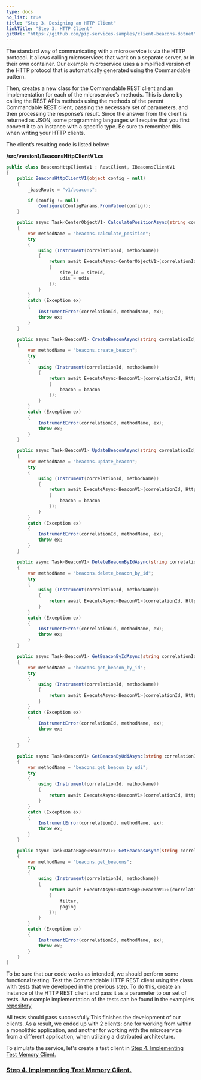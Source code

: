 ```yaml
---
type: docs
no_list: true
title: "Step 3. Designing an HTTP Client"
linkTitle: "Step 3. HTTP Client" 
gitUrl: "https://github.com/pip-services-samples/client-beacons-dotnet"
---
```


The standard way of communicating with a microservice is via the HTTP protocol. It allows calling microservices that work on a separate server, or in their own container. Our example microservice uses a simplified version of the HTTP protocol that is automatically generated using the Commandable pattern.    
    
Then, creates a new class for the Commandable REST client and an implementation for each of the microservice’s methods. This is done by calling the REST API’s methods using the methods of the parent Commandable REST client, passing the necessary set of parameters, and then processing the response’s result. Since the answer from the client is returned as JSON, some programming languages will require that you first convert it to an instance with a specific type. Be sure to remember this when writing your HTTP clients.

The client’s resulting code is listed below:

**/src/version1/BeaconsHttpClientV1.cs**

```cs
public class BeaconsHttpClientV1 : RestClient, IBeaconsClientV1
{
	public BeaconsHttpClientV1(object config = null)
	{
		_baseRoute = "v1/beacons";

		if (config != null)
			Configure(ConfigParams.FromValue(config));
	}

	public async Task<CenterObjectV1> CalculatePositionAsync(string correlationId, string siteId, string[] udis)
	{
		var methodName = "beacons.calculate_position";
		try
		{
			using (Instrument(correlationId, methodName))
			{
				return await ExecuteAsync<CenterObjectV1>(correlationId, HttpMethod.Post, "/calculate_position", new
				{
					site_id = siteId,
					udis = udis
				});
			}
		}
		catch (Exception ex)
		{
			InstrumentError(correlationId, methodName, ex);
			throw ex;
		}
	}

	public async Task<BeaconV1> CreateBeaconAsync(string correlationId, BeaconV1 beacon)
	{
		var methodName = "beacons.create_beacon";
		try
		{
			using (Instrument(correlationId, methodName))
			{
				return await ExecuteAsync<BeaconV1>(correlationId, HttpMethod.Post, "", new
				{
					beacon = beacon
				});
			}
		}
		catch (Exception ex)
		{
			InstrumentError(correlationId, methodName, ex);
			throw ex;
		}
	}

	public async Task<BeaconV1> UpdateBeaconAsync(string correlationId, BeaconV1 beacon)
	{
		var methodName = "beacons.update_beacon";
		try
		{
			using (Instrument(correlationId, methodName))
			{
				return await ExecuteAsync<BeaconV1>(correlationId, HttpMethod.Put, "", new
				{
					beacon = beacon
				});
			}
		}
		catch (Exception ex)
		{
			InstrumentError(correlationId, methodName, ex);
			throw ex;
		}
	}

	public async Task<BeaconV1> DeleteBeaconByIdAsync(string correlationId, string id)
	{
		var methodName = "beacons.delete_beacon_by_id";
		try
		{
			using (Instrument(correlationId, methodName))
			{
				return await ExecuteAsync<BeaconV1>(correlationId, HttpMethod.Delete, $"/{id}", new { });
			}
		}
		catch (Exception ex)
		{
			InstrumentError(correlationId, methodName, ex);
			throw ex;
		}
	}

	public async Task<BeaconV1> GetBeaconByIdAsync(string correlationId, string id)
	{
		var methodName = "beacons.get_beacon_by_id";
		try
		{
			using (Instrument(correlationId, methodName))
			{
				return await ExecuteAsync<BeaconV1>(correlationId, HttpMethod.Get, $"/{id}", new { });
			}
		}
		catch (Exception ex)
		{
			InstrumentError(correlationId, methodName, ex);
			throw ex;

		}
	}

	public async Task<BeaconV1> GetBeaconByUdiAsync(string correlationId, string udi)
	{
		var methodName = "beacons.get_beacon_by_udi";
		try
		{
			using (Instrument(correlationId, methodName))
			{
				return await ExecuteAsync<BeaconV1>(correlationId, HttpMethod.Get, $"/udi/{udi}", new { });
			}
		}
		catch (Exception ex)
		{
			InstrumentError(correlationId, methodName, ex);
			throw ex;
		}
	}

	public async Task<DataPage<BeaconV1>> GetBeaconsAsync(string correlationId, FilterParams filter, PagingParams paging)
	{
		var methodName = "beacons.get_beacons";
		try
		{
			using (Instrument(correlationId, methodName))
			{
				return await ExecuteAsync<DataPage<BeaconV1>>(correlationId, HttpMethod.Get, "/", new
				{
					filter,
					paging
				});
			}
		}
		catch (Exception ex)
		{
			InstrumentError(correlationId, methodName, ex);
			throw ex;
		}
	}
}


```

To be sure that our code works as intended, we should perform some functional testing. Test the Commandable HTTP REST client using the class with tests that we developed in the previous step. To do this, create an instance of the HTTP REST client and pass it as a parameter to our set of tests.
An example implementation of the tests can be found in the example’s [repository](https://github.com/pip-services-samples/client-beacons-dotnet)

All tests should pass successfully.This finishes the development of our clients. As a result, we ended up with 2 clients: one for working from within a monolithic application, and another for working with the microservice from a different application, when utilizing a distributed architecture.

To simulate the service, let's create a test client in [Step 4. Implementing Test Memory Client.](../step4)


<span class="hide-title-link">

### [Step 4. Implementing Test Memory Client.](../step4)

</span>
